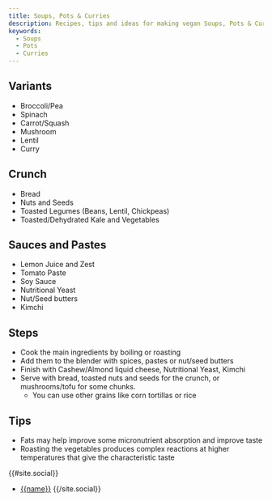 ```yaml
---
title: Soups, Pots & Curries
description: Recipes, tips and ideas for making vegan Soups, Pots & Curries in a practical, healthy and sustainable way.
keywords: 
  - Soups
  - Pots
  - Curries
---
```


## Variants

- Broccoli/Pea
- Spinach
- Carrot/Squash
- Mushroom
- Lentil
- Curry

## Crunch

- Bread
- Nuts and Seeds
- Toasted Legumes (Beans, Lentil, Chickpeas)
- Toasted/Dehydrated Kale and Vegetables

## Sauces and Pastes

- Lemon Juice and Zest
- Tomato Paste
- Soy Sauce
- Nutritional Yeast
- Nut/Seed butters
- Kimchi

## Steps

- Cook the main ingredients by boiling or roasting
- Add them to the blender with spices, pastes or nut/seed butters
- Finish with Cashew/Almond liquid cheese, Nutritional Yeast, Kimchi
- Serve with bread, toasted nuts and seeds for the crunch, or mushrooms/tofu for some chunks. 
  - You can use other grains like corn tortillas or rice

## Tips

- Fats may help improve some micronutrient absorption and improve taste
- Roasting the vegetables produces complex reactions at higher temperatures that give the characteristic taste

{{#site.social}}
- [{{name}}]({{url}})
{{/site.social}}
